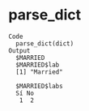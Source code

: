 # parse_dict

    Code
      parse_dict(dict)
    Output
      $MARRIED
      $MARRIED$lab
      [1] "Married"
      
      $MARRIED$labs
      Sí No 
       1  2 
      
      

